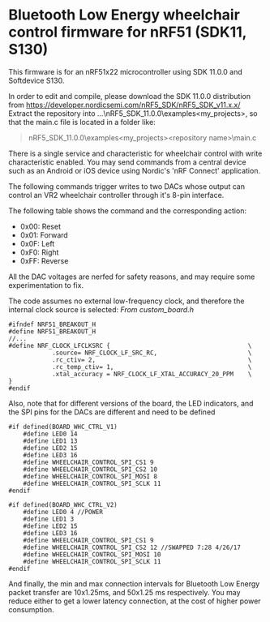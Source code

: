 # Bluetooth Low Energy wheelchair control firmware for nRF51 (SDK11, S130)

This firmware is for an nRF51x22 microcontroller using SDK 11.0.0 and Softdevice S130. 

In order to edit and compile, please download the SDK 11.0.0 distribution from https://developer.nordicsemi.com/nRF5_SDK/nRF5_SDK_v11.x.x/
Extract the repository into ...\nRF5_SDK_11.0.0\examples\<my_projects>\, so that the main.c file is located in a folder like:

> nRF5_SDK_11.0.0\examples\<my_projects>\<repository name>\main.c


There is a single service and characteristic for wheelchair control with write characteristic enabled. 
You may send commands from a central device such as an Android or iOS device using Nordic's 'nRF Connect' application.

The following commands trigger writes to two DACs whose output can control an VR2 wheelchair controller through it's 8-pin interface.

The following table shows the command and the corresponding action:
- 0x00: Reset
- 0x01: Forward
- 0x0F: Left
- 0xF0: Right
- 0xFF: Reverse

All the DAC voltages are nerfed for safety reasons, and may require some experimentation to fix. 

The code assumes no external low-frequency clock, and therefore the internal clock source is selected: 
_From custom_board.h_
```
#ifndef NRF51_BREAKOUT_H
#define NRF51_BREAKOUT_H
//...
#define NRF_CLOCK_LFCLKSRC {                                      \
            .source= NRF_CLOCK_LF_SRC_RC,                         \
            .rc_ctiv= 2,                                          \
            .rc_temp_ctiv= 1,                                     \
            .xtal_accuracy = NRF_CLOCK_LF_XTAL_ACCURACY_20_PPM    \
}
#endif
```

Also, note that for different versions of the board, the LED indicators, and the SPI pins for the DACs are different and need to be defined
```
#if defined(BOARD_WHC_CTRL_V1)
	#define LED0 14
	#define LED1 13
	#define LED2 15
	#define LED3 16
	#define WHEELCHAIR_CONTROL_SPI_CS1 9
	#define WHEELCHAIR_CONTROL_SPI_CS2 10
	#define WHEELCHAIR_CONTROL_SPI_MOSI 8
	#define WHEELCHAIR_CONTROL_SPI_SCLK 11
#endif

#if defined(BOARD_WHC_CTRL_V2)
	#define LED0 4 //POWER
	#define LED1 3
	#define LED2 15
	#define LED3 16
	#define WHEELCHAIR_CONTROL_SPI_CS1 9
	#define WHEELCHAIR_CONTROL_SPI_CS2 12 //SWAPPED 7:28 4/26/17 
	#define WHEELCHAIR_CONTROL_SPI_MOSI 10
	#define WHEELCHAIR_CONTROL_SPI_SCLK 11
#endif
```

And finally, the min and max connection intervals for Bluetooth Low Energy packet transfer are 10x1.25ms, and 50x1.25 ms respectively. You may reduce either to get a lower latency connection, at the cost of higher power consumption. 
